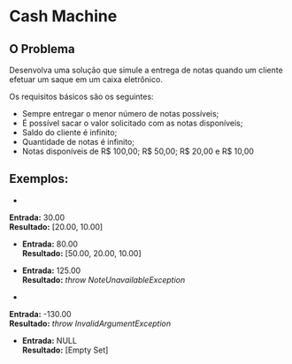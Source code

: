 Cash Machine
============

O Problema
----------
Desenvolva uma solução que simule a entrega de notas quando um cliente efetuar um saque em um caixa eletrônico. 

Os requisitos básicos são os seguintes:

* Sempre entregar o menor número de notas possíveis;
* É possível sacar o valor solicitado com as notas disponíveis;
* Saldo do cliente é infinito;
* Quantidade de notas é infinito;
* Notas disponíveis de R$ 100,00; R$ 50,00; R$ 20,00 e R$ 10,00

Exemplos:
---------
* 
 **Entrada:** 30.00  
 **Resultado:** [20.00, 10.00]

* 
  **Entrada:** 80.00  
  **Resultado:** [50.00, 20.00, 10.00]

* 
  **Entrada:** 125.00  
  **Resultado:** *throw NoteUnavailableException*

* 
 **Entrada:** -130.00   
 **Resultado:** *throw InvalidArgumentException*

* 
  **Entrada:** NULL  
  **Resultado:** [Empty Set]